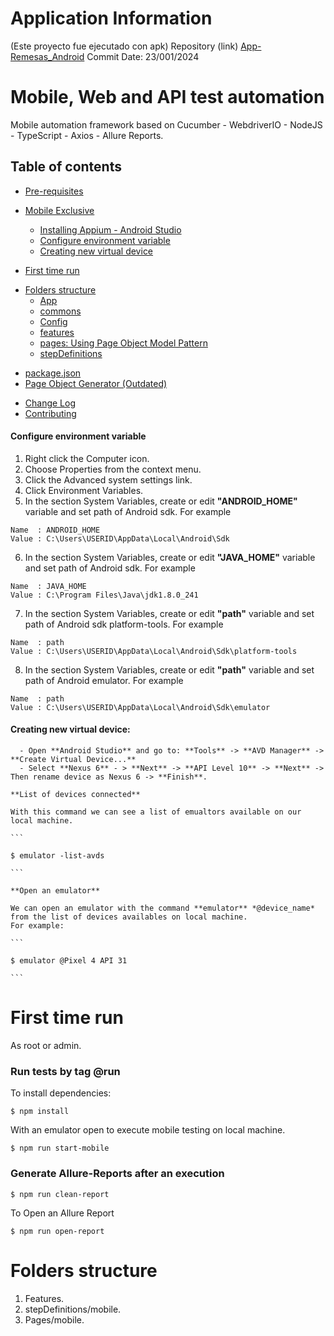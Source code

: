 # Application Information
(Este proyecto fue ejecutado con apk)
Repository (link) [App-Remesas_Android](https://bitbucket.org/proyectosy/challenge/branch/feature/bookinga)
Commit Date: 23/001/2024

# Mobile, Web and API test automation

Mobile automation framework based on Cucumber - WebdriverIO - NodeJS - TypeScript - Axios - Allure Reports.

## Table of contents

* [Pre-requisites](#Pre-requisites)
+ [Mobile Exclusive](#Mobile-Exclusive)
	+  [Installing Appium - Android Studio](#Installing-Appium-Android-Studio)
	+  [Configure environment variable](#Configure-environment-variable)
	+  [Creating new virtual device](#Creating-new-virtual-device)

+  [First time run](#First-time-run)

*  [Folders structure](#Folders-structure)
	+  [App](#App)
	+  [commons](#commons)
	+  [Config](#Config)
	+  [features](#features)
	+  [pages: Using Page Object Model Pattern](#pages)
	+  [stepDefinitions](#stepDefinitions)
+  [package.json](#package.json)
+  [Page Object Generator (Outdated)](#Page-Object-Generator-Outdated)
*  [Change Log](#change-log)
*  [Contributing](#contributing)

#### Configure environment variable

1. Right click the Computer icon.
2. Choose Properties from the context menu.
3. Click the Advanced system settings link.
4. Click Environment Variables. 
5. In the section System Variables, create or edit **"ANDROID_HOME"** variable and set path of Android sdk. For example
```
Name  : ANDROID_HOME
Value : C:\Users\USERID\AppData\Local\Android\Sdk
```
6. In the section System Variables, create or edit **"JAVA_HOME"** variable and set path of Android sdk. For example
```
Name  : JAVA_HOME
Value : C:\Program Files\Java\jdk1.8.0_241
```

7. In the section System Variables, create or edit **"path"** variable and set path of Android sdk platform-tools. For example
```
Name  : path
Value : C:\Users\USERID\AppData\Local\Android\Sdk\platform-tools
```
8. In the section System Variables, create or edit **"path"** variable and set path of Android emulator. For example
```
Name  : path
Value : C:\Users\USERID\AppData\Local\Android\Sdk\emulator
```  
#### **Creating new virtual device:**

	  - Open **Android Studio** and go to: **Tools** -> **AVD Manager** -> **Create Virtual Device...** 
	  - Select **Nexus 6** - > **Next** -> **API Level 10** -> **Next** -> Then rename device as Nexus 6 -> **Finish**.

	**List of devices connected**

	With this command we can see a list of emualtors available on our local machine.

	```

	$ emulator -list-avds

	```

	**Open an emulator**

	We can open an emulator with the command **emulator** *@device_name* from the list of devices availables on local machine.
	For example:

	```

	$ emulator @Pixel 4 API 31

	```


# First time run

As root or admin.
### Run tests by tag @run

To install dependencies:
```console
$ npm install
```
With an emulator open to execute mobile testing on local machine.

```console
$ npm run start-mobile
```

### Generate Allure-Reports after an execution

```console
$ npm run clean-report
```

To Open an Allure Report

```console
$ npm run open-report
```
# Folders structure
1. Features.
2. stepDefinitions/mobile.
3. Pages/mobile.

